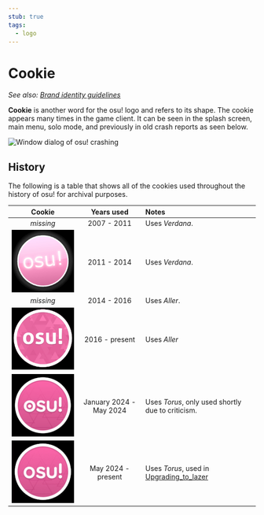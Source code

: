```yaml
---
stub: true
tags:
  - logo
---
```


# Cookie

*See also: [Brand identity guidelines](/wiki/Brand_identity_guidelines)*

**Cookie** is another word for the osu! logo and refers to its shape. The cookie appears many times in the game client. It can be seen in the splash screen, main menu, solo mode, and previously in old crash reports as seen below.

![Window dialog of osu! crashing](img/Pippi_corruption.jpg)

## History

The following is a table that shows all of the cookies used throughout the history of osu! for archival purposes.

| Cookie | Years used | Notes |
| :-: | :-: | :-- |
| *missing* | 2007 - 2011 | Uses *Verdana*. |
| ![2011 - 2014](img/logo2.jpg) | 2011 - 2014 | Uses *Verdana*. |
| *missing* | 2014 - 2016 | Uses *Aller*. |
| ![2016 - present](img/logo4.jpg) | 2016 - present | Uses *Aller* |
| ![January 2024 - May 2024](img/logo5.jpg) | January 2024 - May 2024 | Uses *Torus*, only used shortly due to criticism. |
| ![May 2024 - present](img/logo6.jpg) | May 2024 - present | Uses *Torus*, used in [Upgrading_to_lazer](/wiki/Help_centre/Upgrading_to_lazer) |
